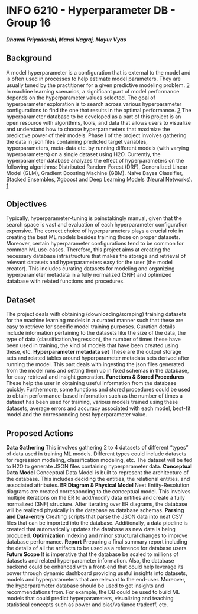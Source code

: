 # INFO 6210 - Hyperparameter DB - Group 16
##### Dhawal Priyadarshi, Mansi Nagraj, Mayur Vyas

## Background
A model hyperparameter is a configuration that is external to the model and is often used in processes to help estimate model parameters. They are usually tuned by the practitioner for a given predictive modeling problem. [3] In machine learning scenarios, a significant part of model performance depends on the hyperparameter values selected. The goal of hyperparameter exploration is to search across various hyperparameter configurations to find the one that results in the optimal performance. [2]
The hyperparameter database to be developed as a part of this project is an open resource with algorithms, tools, and data that allows users to visualize and understand how to choose hyperparameters that maximize the predictive power of their models. Phase I of the project involves gathering the data in json files containing predicted target variables, hyperparameters, meta-data etc. by running different models (with varying hyperparameters) on a single dataset using H2O.
Currently, the hyperparameter database analyzes the effect of hyperparameters on the following algorithms: Distributed Random Forest (DRF), Generalized Linear Model (GLM), Gradient Boosting Machine (GBM). Naïve Bayes Classifier, Stacked Ensembles, Xgboost and Deep Learning Models (Neural Networks). [1]
## Objectives
Typically, hyperparameter-tuning is painstakingly manual, given that the search space is vast and evaluation of each hyperparameter configuration expensive. The correct choice of hyperparameters plays a crucial role in creating the best ML models besides training those on proper datasets. Moreover, certain hyperparameter configurations tend to be common for common ML use-cases.
Therefore, this project aims at creating the necessary database infrastructure that makes the storage and retrieval of relevant datasets and hyperparameters easy for the user (the model creator). This includes curating datasets for modeling and organizing hyperparameter metadata in a fully normalized (3NF) and optimized database with related functions and procedures.
## Dataset
The project deals with obtaining (downloading/scraping) training datasets for the machine learning models in a curated manner such that these are easy to retrieve for specific model training purposes. Curation details include information pertaining to the datasets like the size of the data, the type of data (classification/regression), the number of times these have been used in training, the kind of models that have been created using these, etc.
**Hyperparameter metadata set**
These are the output storage sets and related tables around hyperparameter metadata sets derived after running the model. This part deals with ingesting the json files generated from the model runs and setting them up in fixed schemas in the database, for easy retrieval and insight generation.
**Functions & Stored Procedures**
These help the user in obtaining useful information from the database quickly. Furthermore, some functions and stored procedures could be used to obtain performance-based information such as the number of times a dataset has been used for training, various models trained using these datasets, average errors and accuracy associated with each model, best-fit model and the corresponding best hyperparameter value.
## Proposed Actions
**Data Gathering**
This involves gathering 2 to 4 datasets of different “types” of data used in training ML models. Different types could include datasets for regression modeling, classification modeling, etc. The dataset will be fed to H2O to generate JSON files containing hyperparameter data.
**Conceptual Data Model**
Conceptual Data Model is built to represent the architecture of the database. This includes deciding the entities, the relational entities, and associated attributes.
**ER Diagram & Physical Model**
Next Entity-Resolution diagrams are created corresponding to the conceptual model. This involves multiple iterations on the ER to add/modify data entities and create a fully normalized (3NF) structure. After iterating over ER diagrams, the database will be realized physically in the database as database schemas.
**Parsing and Data-entry**
Creating scripts that parse the JSON data into neat CSV files that can be imported into the database. Additionally, a data pipeline is created that automatically updates the database as new data is being produced.
**Optimization**
Indexing and minor structural changes to improve database performance.
**Report**
Preparing a final summary report including the details of all the artifacts to be used as a reference for database users.
**Future Scope**
It is imperative that the database be scaled to millions of datasets and related hyperparameter information. Also, the database backend could be enhanced with a front-end that could help leverage its power through dynamic dashboard providing useful insights into datasets, models and hyperparameters that are relevant to the end-user.
Moreover, the hyperparameter database should be used to get insights and recommendations from. For example, the DB could be used to build ML models that could predict hyperparameters, visualizing and teaching statistical concepts such as power and bias/variance tradeoff, etc.

[//]: # (References)

[1]: <https://github.com/skunkworksneu/Projects/blob/master/Hyperparameter%20Database.pdf> 
[2]: <https://www.analyticsindiamag.com/>
[3]: <https://machinelearningmastery.com/>

